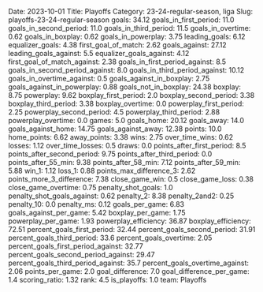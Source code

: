 Date: 2023-10-01
Title: Playoffs
Category: 23-24-regular-season, liga
Slug: playoffs-23-24-regular-season
goals: 34.12
goals_in_first_period: 11.0
goals_in_second_period: 11.0
goals_in_third_period: 11.5
goals_in_overtime: 0.62
goals_in_boxplay: 0.62
goals_in_powerplay: 3.75
leading_goals: 6.12
equalizer_goals: 4.38
first_goal_of_match: 2.62
goals_against: 27.12
leading_goals_against: 5.5
equalizer_goals_against: 4.12
first_goal_of_match_against: 2.38
goals_in_first_period_against: 8.5
goals_in_second_period_against: 8.0
goals_in_third_period_against: 10.12
goals_in_overtime_against: 0.5
goals_against_in_boxplay: 2.75
goals_against_in_powerplay: 0.88
goals_not_in_boxplay: 24.38
boxplay: 8.75
powerplay: 9.62
boxplay_first_period: 2.0
boxplay_second_period: 3.38
boxplay_third_period: 3.38
boxplay_overtime: 0.0
powerplay_first_period: 2.25
powerplay_second_period: 4.5
powerplay_third_period: 2.88
powerplay_overtime: 0.0
games: 5.0
goals_home: 20.12
goals_away: 14.0
goals_against_home: 14.75
goals_against_away: 12.38
points: 10.0
home_points: 6.62
away_points: 3.38
wins: 2.75
over_time_wins: 0.62
losses: 1.12
over_time_losses: 0.5
draws: 0.0
points_after_first_period: 8.5
points_after_second_period: 9.75
points_after_third_period: 0.0
points_after_55_min: 9.38
points_after_58_min: 7.12
points_after_59_min: 5.88
win_1: 1.12
loss_1: 0.88
points_max_difference_3: 2.62
points_more_3_difference: 7.38
close_game_win: 0.5
close_game_loss: 0.38
close_game_overtime: 0.75
penalty_shot_goals: 1.0
penalty_shot_goals_against: 0.62
penalty_2: 8.38
penalty_2and2: 0.25
penalty_10: 0.0
penalty_ms: 0.12
goals_per_game: 6.83
goals_against_per_game: 5.42
boxplay_per_game: 1.75
powerplay_per_game: 1.93
powerplay_efficiency: 36.87
boxplay_efficiency: 72.51
percent_goals_first_period: 32.44
percent_goals_second_period: 31.91
percent_goals_third_period: 33.6
percent_goals_overtime: 2.05
percent_goals_first_period_against: 32.77
percent_goals_second_period_against: 29.47
percent_goals_third_period_against: 35.7
percent_goals_overtime_against: 2.06
points_per_game: 2.0
goal_difference: 7.0
goal_difference_per_game: 1.4
scoring_ratio: 1.32
rank: 4.5
is_playoffs: 1.0
team: Playoffs
